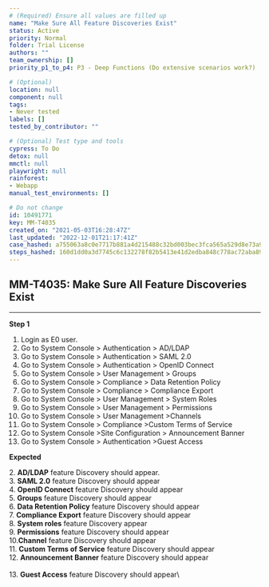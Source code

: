 ```yaml
---
# (Required) Ensure all values are filled up
name: "Make Sure All Feature Discoveries Exist"
status: Active
priority: Normal
folder: Trial License
authors: ""
team_ownership: []
priority_p1_to_p4: P3 - Deep Functions (Do extensive scenarios work?)

# (Optional)
location: null
component: null
tags:
- Never tested
labels: []
tested_by_contributor: ""

# (Optional) Test type and tools
cypress: To Do
detox: null
mmctl: null
playwright: null
rainforest:
- Webapp
manual_test_environments: []

# Do not change
id: 10491771
key: MM-T4035
created_on: "2021-05-03T16:28:47Z"
last_updated: "2022-12-01T21:17:41Z"
case_hashed: a755063a8c0e7717b881a4d215488c32bd003bec3fca565a529d8e73a93d38404e13fcdf7b8f679d3a8f0f0927302d3f
steps_hashed: 160d1dd0a3d7745c6c132278f82b5413e41d2edba848c778ac72aba8996a8a4c6b1ce2bb6869bf5af8fae8b8374b13cf
---
```


<!-- (Auto-generated) Based on frontmatter's "key" and "name" -->

## MM-T4035: Make Sure All Feature Discoveries Exist

---

**Step 1**

1. Login as E0 user.
2. Go to System Console > Authentication > AD/LDAP
3. Go to System Console > Authentication > SAML 2.0
4. Go to System Console > Authentication > OpenID Connect
5. Go to System Console > User Management > Groups
6. Go to System Console > Compliance > Data Retention Policy
7. Go to System Console > Compliance > Compliance Export
8. Go to System Console > User Management > System Roles
9. Go to System Console > User Management > Permissions
10. Go to System Console > User Management >Channels
11. Go to System Console > Compliance >Custom Terms of Service
12. Go to System Console >Site Configuration > Announcement Banner
13. Go to System Console > Authentication >Guest Access

**Expected**

2\. **AD/LDAP** feature Discovery should appear.\
3\. **SAML 2.0** feature Discovery should appear\
4\. **OpenID Connect** feature Discovery should appear\
5\. **Groups** feature Discovery should appear\
6\. **Data Retention Policy** feature Discovery should appear\
7\. **Compliance Export** feature Discovery should appear\
8\. **System roles** feature Discovery appear\
9\. **Permissions** feature Discovery should appear\
10.**Channel** feature Discovery should appear\
11\. **Custom Terms of Service** feature Discovery should appear\
12\. **Announcement Banner** feature Discovery should appear\
\
13\. **Guest Access** feature Discovery should appear\\
